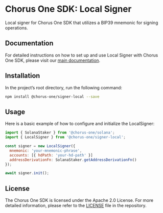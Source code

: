# Chorus One SDK: Local Signer

Local signer for Chorus One SDK that utilizes a BIP39 mnemonic for signing operations.

## Documentation

For detailed instructions on how to set up and use Local Signer with Chorus One SDK, please visit our [main documentation](http://example.com/todo-fix-me).

## Installation

In the project’s root directory, run the following command:

```bash
npm install @chorus-one/signer-local --save
```

## Usage

Here is a basic example of how to configure and initialize the LocalSigner:

```javascript
import { SolanaStaker } from '@chorus-one/solana';
import { LocalSigner } from '@chorus-one/signer-local';

const signer = new LocalSigner({
  mnemonic: 'your-mnemonic-phrase',
  accounts: [{ hdPath: 'your-hd-path' }]
  addressDerivationFn: SolanaStaker.getAddressDerivationFn()
});

await signer.init();
```

## License

The Chorus One SDK is licensed under the Apache 2.0 License. For more detailed information, please refer to the [LICENSE](./LICENSE) file in the repository.
